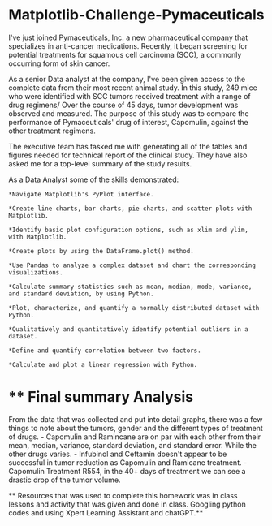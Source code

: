 # Matplotlib-Challenge-Pymaceuticals

I've just joined Pymaceuticals, Inc. a new pharmaceutical company that specializes in anti-cancer medications. Recently, it began screening for potential treatments for squamous cell carcinoma (SCC), a commonly occurring form of skin cancer.

As a senior Data analyst at the company, I've been given access to the complete data from their most recent animal study. In this study, 249 mice who were identified with SCC tumors received treatment with a range of drug regimens/ Over the course of 45 days, tumor development was observed and measured. The purpose of this study was to compare the performance of Pymaceuticals' drug of interest, Capomulin, against the other treatment regimens.

The executive team has tasked me with generating all of the tables and figures needed for technical report of the clinical study. They have also asked me for a top-level summary of the study results.

As a Data Analyst some of the skills demonstrated:

	*Navigate Matplotlib's PyPlot interface.

	*Create line charts, bar charts, pie charts, and scatter plots with Matplotlib.

	*Identify basic plot configuration options, such as xlim and ylim, with Matplotlib.

	*Create plots by using the DataFrame.plot() method.

	*Use Pandas to analyze a complex dataset and chart the corresponding visualizations.

	*Calculate summary statistics such as mean, median, mode, variance, and standard deviation, by using Python.

	*Plot, characterize, and quantify a normally distributed dataset with Python.

	*Qualitatively and quantitatively identify potential outliers in a dataset.

	*Define and quantify correlation between two factors.

	*Calculate and plot a linear regression with Python.

# ** Final summary Analysis

From the data that was collected and put into detail graphs, there was a few things to note about the tumors, gender and the different types of treatment of drugs.
    - Capomulin and Ramincane are on par with each other from their mean, median, variance, standard deviation, and standard error. While the other drugs varies.
    - Infubinol and Ceftamin doesn't appear to be successful in tumor reduction as Capomulin and Ramicane treatment.
    - Capomulin Treatment R554, in the 40+ days of treatment we can see a drastic drop of the tumor volume.
	

** Resources that was used to complete this homework was in class lessons and activity that was given and done in class. Googling python codes and using Xpert Learning Assistant and chatGPT.**



